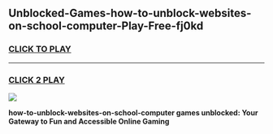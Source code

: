 
## Unblocked-Games-how-to-unblock-websites-on-school-computer-Play-Free-fj0kd
<h3>
<a href="https://premium76.site?title=how-to-unblock-websites-on-school-computer&ref=23A">CLICK TO PLAY</a></h3>
<hr>

<h3>
<a href="https://premium76.site?title=how-to-unblock-websites-on-school-computer&ref=23A">CLICK 2 PLAY</a>
  
</h3>

<a href="https://premium76.site?title=how-to-unblock-websites-on-school-computer&ref=23A"><img src="https://clearcache.store/games.png"></a>


**how-to-unblock-websites-on-school-computer games unblocked: Your Gateway to Fun and Accessible Online Gaming**
